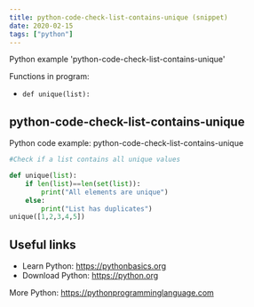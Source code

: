 ```yaml
---
title: python-code-check-list-contains-unique (snippet)
date: 2020-02-15
tags: ["python"]
---
```

Python example 'python-code-check-list-contains-unique'

Functions in program: 
* `def unique(list):`

## python-code-check-list-contains-unique

Python code example: python-code-check-list-contains-unique

```python
#Check if a list contains all unique values

def unique(list):
    if len(list)==len(set(list)):
        print("All elements are unique")
    else:
        print("List has duplicates")
unique([1,2,3,4,5])


```

## Useful links

- Learn Python: https://pythonbasics.org
- Download Python: https://python.org

More Python: https://pythonprogramminglanguage.com
